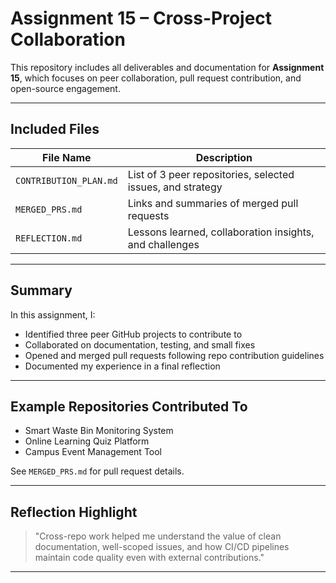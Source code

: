 #  Assignment 15 – Cross-Project Collaboration

This repository includes all deliverables and documentation for **Assignment 15**, which focuses on peer collaboration, pull request contribution, and open-source engagement.

---

##  Included Files

| File Name             | Description                                              |
|----------------------|----------------------------------------------------------|
| `CONTRIBUTION_PLAN.md` | List of 3 peer repositories, selected issues, and strategy |
| `MERGED_PRS.md`        | Links and summaries of merged pull requests             |
| `REFLECTION.md`        | Lessons learned, collaboration insights, and challenges  |

---

##  Summary

In this assignment, I:

- Identified three peer GitHub projects to contribute to
- Collaborated on documentation, testing, and small fixes
- Opened and merged pull requests following repo contribution guidelines
- Documented my experience in a final reflection

---

##  Example Repositories Contributed To

- Smart Waste Bin Monitoring System
- Online Learning Quiz Platform
- Campus Event Management Tool

See `MERGED_PRS.md` for pull request details.

---

##  Reflection Highlight

> "Cross-repo work helped me understand the value of clean documentation, well-scoped issues, and how CI/CD pipelines maintain code quality even with external contributions."

---


